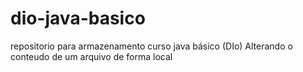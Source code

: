 # dio-java-basico
repositorio para armazenamento curso java básico (DIo)
Alterando o conteudo de um arquivo de forma local